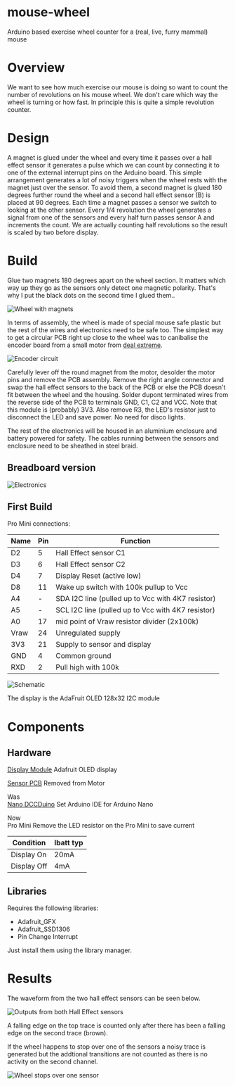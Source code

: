 # mouse-wheel
Arduino based exercise wheel counter for a (real, live, furry mammal) mouse

# Overview
We want to see how much exercise our mouse is doing so want to count the number of revolutions on his mouse wheel.  We don't care which way the wheel is turning or how fast. In principle this is quite a simple revolution counter.

# Design

A magnet is glued under the wheel and every time it passes over a hall effect sensor it generates a pulse which we can count by connecting it to one of the external interrupt pins on the Arduino board.  This simple arrangement generates a lot of noisy triggers when the wheel rests with the magnet just over the sensor.  To avoid them, a second magnet is glued 180 degrees further round the wheel and a second hall effect sensor (B) is placed at 90 degrees.  Each time a magnet passes a sensor we switch to looking at the other sensor.  Every 1/4 revolution the wheel generates a signal from one of the sensors and every half turn passes sensor A and increments the count.  We are actually counting half revolutions so the result is scaled by two before display.

# Build

Glue two magnets 180 degrees apart on the wheel section.  It matters which way up they go as the sensors only detect one magnetic polarity.  That's why I put the black dots on the second time I glued them..

![Wheel with magnets](https://github.com/wirebadger/mouse-wheel/blob/master/images/IMG_0185.JPG)

In terms of assembly, the wheel is made of special mouse safe plastic but the rest of the wires and electronics need to be safe too.  The simplest way to get a circular PCB right up close to the wheel was to canibalise the encoder board from a small motor from [deal extreme](http://www.dx.com/p/high-torque-25mm-dc-12-0v-330rpm-encoder-precision-gear-motor-418535). 

![Encoder circuit](https://github.com/wirebadger/mouse-wheel/blob/master/images/IMG_0182.JPG)

Carefully lever off the round magnet from the motor, desolder the motor pins and remove the PCB assembly. Remove the right angle connector and swap the hall effect sensors to the back  of the PCB or else the PCB doesn't fit between the wheel and the housing. Solder dupont terminated wires from the reverse side of the PCB to terminals GND, C1, C2 and VCC.  Note that this module is (probably) 3V3.  Also remove R3, the LED's resistor just to disconnect the LED and save power.  No need for disco lights.

The rest of the electronics will be housed in an aluminium enclosure and battery powered for safety. The cables running between the sensors and enclosure need to be sheathed in steel braid.

## Breadboard version
![Electronics](https://github.com/wirebadger/mouse-wheel/blob/master/images/IMG_0183.JPG)

## First Build



Pro Mini connections:

|Name | Pin |Function                  |
|-----|-----|--------------------------|
|D2|5| Hall Effect sensor C1 |
|D3|6| Hall Effect sensor C2     |
|D4|7| Display Reset (active low) |
|D8|11| Wake up switch with 100k pullup to Vcc| 
|A4|-| SDA I2C line (pulled up to  Vcc with 4K7 resistor) |
|A5|-| SCL I2C line (pulled up to  Vcc with 4K7 resistor) |
|A0|17| mid point of Vraw resistor divider (2x100k) |
|Vraw|24| Unregulated supply|
|3V3|21| Supply to sensor and display|
|GND|4| Common ground |
|RXD|2| Pull high with 100k |

![Schematic](https://github.com/wirebadger/mouse-wheel/blob/master/images/schematic.png)

The display is the AdaFruit OLED 128x32 I2C module

# Components
## Hardware
[Display Module](https://www.adafruit.com/products/931) Adafruit OLED display

[Sensor PCB](http://www.dx.com/p/high-torque-25mm-dc-12-0v-330rpm-encoder-precision-gear-motor-418535) Removed from Motor

Was  
[Nano DCCDuino](http://www.dx.com/p/new-nano-v3-0-module-atmega328p-au-improved-version-for-arduino-yellow-369070) Set Arduino IDE for Arduino Nano

Now  
Pro Mini
Remove the LED resistor on the Pro Mini to save current

| Condition  |Ibatt typ|
|------------|---------|
|Display On  | 20mA    |
|Display Off | 4mA     |
 
## Libraries
Requires the following libraries:
* Adafruit_GFX
* Adafruit_SSD1306
* Pin Change Interrupt

Just install them using the library manager.

# Results

The waveform from the two hall effect sensors can be seen below.

![Outputs from both Hall Effect sensors](https://github.com/wirebadger/mouse-wheel/blob/master/images/Screenshot%202016-03-05%2019.19.12.png)

A falling edge on the top trace is counted only after there has been a falling edge on the second trace (brown).

If the wheel happens to stop over one of the sensors a noisy trace is generated but the addtional transitions are not counted as there is no activity on the second channel.

![Wheel stops over one sensor](https://github.com/wirebadger/mouse-wheel/blob/master/images/Screenshot%202016-03-05%2019.25.40.png)

